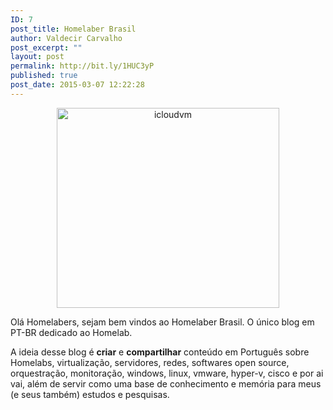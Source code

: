 ```yaml
---
ID: 7
post_title: Homelaber Brasil
author: Valdecir Carvalho
post_excerpt: ""
layout: post
permalink: http://bit.ly/1HUC3yP
published: true
post_date: 2015-03-07 12:22:28
---
```

<p style="text-align: center;"><img class="aligncenter wp-image-15 size-full" src="http://homelaber.com.br/site/wp-content/uploads/2015/03/icloudvm.png" alt="icloudvm" width="356" height="320" /></p>

Olá Homelabers, sejam bem vindos ao Homelaber Brasil. O único blog em PT-BR dedicado ao Homelab.

A ideia desse blog é <strong>criar</strong> e <strong>compartilhar</strong> conteúdo em Português sobre Homelabs, virtualização, servidores, redes, softwares open source, orquestração, monitoração, windows, linux, vmware, hyper-v, cisco e por ai vai, além de servir como uma base de conhecimento e memória para meus (e seus também) estudos e pesquisas.